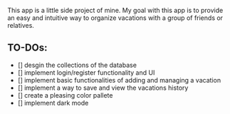This app is a little side project of mine. My goal with this app is to provide an easy and intuitive way to organize vacations with a group of friends or relatives.

## TO-DOs:

- [] desgin the collections of the database
- [] implement login/register functionality and UI
- [] implement basic functionalities of adding and managing a vacation
- [] implement a way to save and view the vacations history
- [] create a pleasing color pallete
- [] implement dark mode
